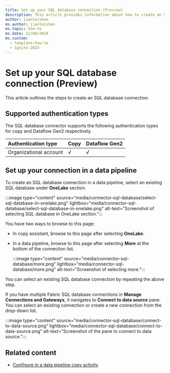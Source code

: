 ```yaml
---
title: Set up your SQL database connection (Preview)
description: This article provides information about how to create an SQL database connection in Microsoft Fabric.
author: jianleishen
ms.author: jianleishen
ms.topic: how-to
ms.date: 12/09/2024
ms.custom:
  - template-how-to
  - ignite-2023
---
```


# Set up your SQL database connection (Preview)

This article outlines the steps to create an SQL database connection.

## Supported authentication types

The SQL database connector supports the following authentication types for copy and Dataflow Gen2 respectively.  

|Authentication type |Copy |Dataflow Gen2 |
|:---|:---|:---|
|Organizational account| √ | √ |

## Set up your connection in a data pipeline

To create an SQL database connection in a data pipeline, select an existing SQL database under **OneLake** section. 

:::image type="content" source="media/connector-sql-database/select-sql-database-in-onelake.png" lightbox="media/connector-sql-database/select-sql-database-in-onelake.png" alt-text="Screenshot of selecting SQL database in OneLake section.":::

You have two ways to browse to this page:

- In copy assistant, browse to this page after selecting **OneLake**.
- In a data pipeline, browse to this page after selecting **More** at the bottom of the connection list.

     :::image type="content" source="media/connector-sql-database/more.png" lightbox="media/connector-sql-database/more.png" alt-text="Screenshot of selecting more.":::

You can select an existing SQL database connection by repeating the above step.

If you have multiple Fabric SQL database connections in **Manage Connections and Gateways**, it navigates to **Connect to data source** pane. You can select an existing connection or create a new connection from the drop-down list.

:::image type="content" source="media/connector-sql-database/connect-to-data-source.png" lightbox="media/connector-sql-database/connect-to-data-source.png" alt-text="Screenshot of the pane to connect to data source.":::

## Related content

- [Configure in a data pipeline copy activity](connector-sql-database-copy-activity.md)
